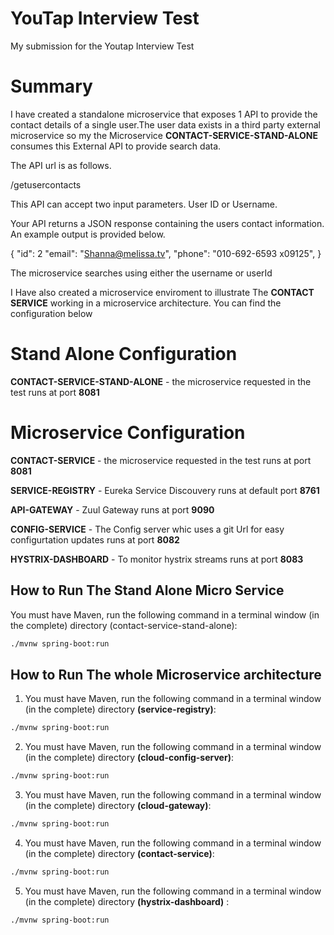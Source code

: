 # YouTap Interview Test
My submission for the Youtap Interview Test

# Summary
I have created a standalone microservice that exposes 1 API to provide the contact details of a single user.The user data exists in a third party external microservice so my the Microservice
**CONTACT-SERVICE-STAND-ALONE** consumes  this External API to provide search data.

The API url is as follows.

/getusercontacts

This API can accept two input parameters.
User ID or Username.

Your API returns a JSON response containing the users contact information. An example output is provided below.

{
    "id": 2
    "email": "Shanna@melissa.tv",
    "phone": "010-692-6593 x09125",
  }

The microservice searches using either the username or userId

I Have also created a microservice enviroment to illustrate The **CONTACT SERVICE** working in a microservice architecture. You can find the configuration below

# Stand Alone Configuration
**CONTACT-SERVICE-STAND-ALONE** - the microservice requested in the test runs at  port **8081**

# Microservice Configuration
**CONTACT-SERVICE** - the microservice requested in the test runs at  port **8081**

**SERVICE-REGISTRY** - Eureka Service Discouvery runs at default port **8761**

**API-GATEWAY** - Zuul Gateway runs at port **9090**

**CONFIG-SERVICE** - The Config server whic uses a git Url for easy configurtation updates runs at port **8082**

**HYSTRIX-DASHBOARD** - To monitor hystrix streams runs at port **8083**

## How to Run The Stand Alone Micro Service

You must have Maven, run the following command in a terminal window (in the complete) directory (contact-service-stand-alone):

```bash
./mvnw spring-boot:run
```
## How to Run The whole Microservice architecture

1. You must have Maven, run the following command in a terminal window (in the complete) directory **(service-registry)**:

```bash
./mvnw spring-boot:run
```

2. You must have Maven, run the following command in a terminal window (in the complete) directory **(cloud-config-server)**:

```bash
./mvnw spring-boot:run
```

3. You must have Maven, run the following command in a terminal window (in the complete) directory **(cloud-gateway)**:

```bash
./mvnw spring-boot:run
```

4. You must have Maven, run the following command in a terminal window (in the complete) directory **(contact-service)**:

```bash
./mvnw spring-boot:run
```

5. You must have Maven, run the following command in a terminal window (in the complete) directory **(hystrix-dashboard)** :

```bash
./mvnw spring-boot:run
```
